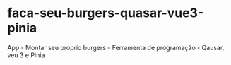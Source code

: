 # faca-seu-burgers-quasar-vue3-pinia
App - Montar seu proprio burgers - Ferramenta de programação - Qausar, veu 3 e Pinia
